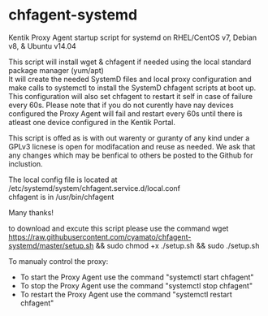 # chfagent-systemd
Kentik Proxy Agent startup script for systemd on RHEL/CentOS v7, Debian v8, & Ubuntu v14.04

This script will install wget & chfagent if needed using the local standard package manager (yum/apt)  
It will create the needed SystemD files and local proxy configuration and make calls to systemctl to install the SystemD chfagent scripts at boot up.  This configuration will also set chfagent to restart it self in case of failure every 60s.  Please note that if you do not curently have nay devices configured the Proxy Agent will fail and restart every 60s until there is atleast one device configured in the Kentik Portal.  

This script is offed as is with out warenty or guranty of any kind under a GPLv3 licnese is open for modifacation and reuse as needed.  We ask that any changes which may be benfical to others be posted to the Github for inclustion.  

The local config file is located at /etc/systemd/system/chfagent.service.d/local.conf  
chfagent is in /usr/bin/chfagent  

Many thanks!

to download and excute this script please use the command wget https://raw.githubusercontent.com/cyamato/chfagent-systemd/master/setup.sh && sudo chmod +x ./setup.sh && sudo ./setup.sh  

To manualy control the proxy:  
* To start the Proxy Agent use the command "systemctl start chfagent"  
* To stop the Proxy Agent use the command "systemctl stop chfagent"  
* To restart the Proxy Agent use the command "systemctl restart chfagent"